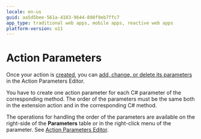 ```yaml
---
locale: en-us
guid: aa5d5bee-561a-4103-9644-898f9eb7ffc7
app_type: traditional web apps, mobile apps, reactive web apps
platform-version: o11
---
```


# Action Parameters

Once your action is [created](<action-define.md>), you can [add, change, or delete its parameters](<../../../ref/integration-studio/editor/action-parameters.md>) in the Action Parameters Editor.

You have to create one action parameter for each C# parameter of the corresponding method. The order of the parameters must be the same both in the extension action and in the corresponding C# method.

The operations for handling the order of the parameters are available on the right-side of the **Parameters** table or in the right-click menu of the parameter. See [Action Parameters Editor](<../../../ref/integration-studio/editor/action-parameters.md>).
